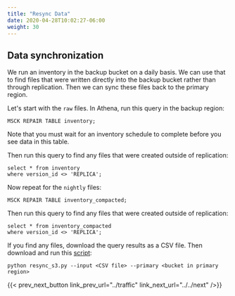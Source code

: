 ```yaml
---
title: "Resync Data"
date: 2020-04-28T10:02:27-06:00
weight: 30
---
```


## Data synchronization

We run an inventory in the backup bucket on a daily basis.  We can use that to find files that were written directly into the backup bucket rather than through replication.  Then we can sync these files back to the primary region.

Let's start with the `raw` files.  In Athena, run this query in the backup region:

    MSCK REPAIR TABLE inventory;

Note that you must wait for an inventory schedule to complete before you see data in this table.

Then run this query to find any files that were created outside of replication:

    select * from inventory 
    where version_id <> 'REPLICA';

Now repeat for the `nightly` files:

    MSCK REPAIR TABLE inventory_compacted;

Then run this query to find any files that were created outside of replication:

    select * from inventory_compacted
    where version_id <> 'REPLICA';

If you find any files, download the query results as a CSV file.  Then download and run this [script](/Reliability/200_Backup_Restore_Failback_Analytics/Code/src/resync_s3.py):

    python resync_s3.py --input <CSV file> --primary <bucket in primary region>

{{< prev_next_button link_prev_url="../traffic" link_next_url="../../next" />}}